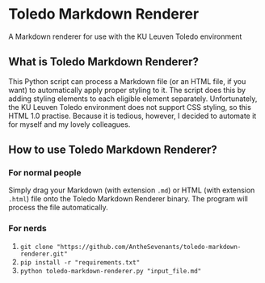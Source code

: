 # Toledo Markdown Renderer

A Markdown renderer for use with the KU Leuven Toledo environment

## What is Toledo Markdown Renderer?

This Python script can process a Markdown file (or an HTML file, if you want) to automatically apply proper styling to it. The script does this by adding styling elements to each eligible element separately. Unfortunately, the KU Leuven Toledo environment does not support CSS styling, so this HTML 1.0 practise. Because it is tedious, however, I decided to automate it for myself and my lovely colleagues.

## How to use Toledo Markdown Renderer?

### For normal people

Simply drag your Markdown (with extension `.md`) or HTML (with extension `.html`) file onto the Toledo Markdown Renderer binary. The program will process the file automatically.

### For nerds

1. `git clone "https://github.com/AntheSevenants/toledo-markdown-renderer.git"`
1. `pip install -r "requirements.txt"`
1. `python toledo-markdown-renderer.py "input_file.md"`